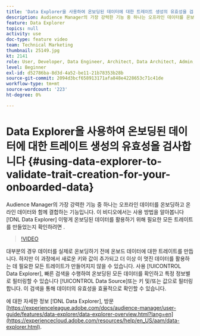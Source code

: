 ```yaml
---
title: 'Data Explorer을 사용하여 온보딩된 데이터에 대한 트레이트 생성의 유효성을 검사합니다 '
description: Audience Manager의 가장 강력한 기능 중 하나는 오프라인 데이터를 온보딩하고 온라인 데이터와 함께 결합하는 기능입니다. 이 비디오에서는 Data Explorer을 사용하여 이 온보딩된 데이터를 활용하기 위해 필요한 모든 트레이트를 작성했는지 확인하는 방법을 알아봅니다.
feature: Data Explorer
topics: null
activity: use
doc-type: feature video
team: Technical Marketing
thumbnail: 25149.jpg
kt: 2141
role: User, Developer, Data Engineer, Architect, Data Architect, Admin, Leader
level: Beginner
exl-id: d52786ba-8d3d-4a52-be11-21b78353b28b
source-git-commit: 2094d3bcf658913171afa848e4228653c71c41de
workflow-type: tm+mt
source-wordcount: '223'
ht-degree: 0%

---
```


# Data Explorer을 사용하여 온보딩된 데이터에 대한 트레이트 생성의 유효성을 검사합니다 {#using-data-explorer-to-validate-trait-creation-for-your-onboarded-data}

Audience Manager의 가장 강력한 기능 중 하나는 오프라인 데이터를 온보딩하고 온라인 데이터와 함께 결합하는 기능입니다. 이 비디오에서는 사용 방법을 알아봅니다 [!DNL Data Explorer] 이렇게 온보딩된 데이터를 활용하기 위해 필요한 모든 트레이트를 만들었는지 확인하려면 .

>[!VIDEO](https://video.tv.adobe.com/v/25149/?quality=12)

대부분의 경우 데이터를 실제로 온보딩하기 전에 온보드 데이터에 대한 트레이트를 만듭니다. 하지만 이 과정에서 새로운 키와 값이 추가되고 더 이상 이 멋진 데이터를 활용하는 데 필요한 모든 트레이트가 만들어지지 않을 수 있습니다. 사용 [!UICONTROL Data Explorer], 빠른 검색을 수행하여 온보딩된 모든 데이터를 확인하고 특정 정보별로 필터링할 수 있습니다 [!UICONTROL Data Source]또는 키 및/또는 값으로 필터링합니다. 이 검색을 통해 데이터의 유효성을 효율적으로 확인할 수 있습니다.

에 대한 자세한 정보 [!DNL Data Explorer], 방문 [https://experienceleague.adobe.com/docs/audience-manager/user-guide/features/data-explorer/data-explorer-overview.html?lang=en](https://experiencecloud.adobe.com/resources/help/en_US/aam/data-explorer.html).
